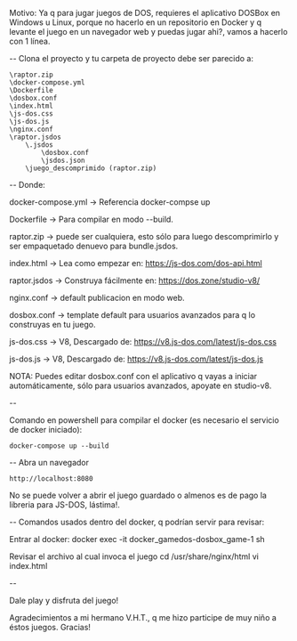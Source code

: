 Motivo:
	Ya q para jugar juegos de DOS, requieres el aplicativo DOSBox en Windows u Linux, porque no hacerlo en un repositorio en Docker y q levante el juego en un navegador web y puedas jugar ahi?, vamos a hacerlo con 1 línea.


--
Clona el proyecto y tu carpeta de proyecto debe ser parecido a:

	\raptor.zip
	\docker-compose.yml
	\Dockerfile
	\dosbox.conf
	\index.html
	\js-dos.css
	\js-dos.js
	\nginx.conf
	\raptor.jsdos
 		\.jsdos
  			\dosbox.conf
  			\jsdos.json
 		\juego_descomprimido (raptor.zip)

--
Donde:

docker-compose.yml -> Referencia docker-compse up

Dockerfile -> Para compilar en modo --build.

raptor.zip -> puede ser cualquiera, esto sólo para luego descomprimirlo y ser empaquetado denuevo para bundle.jsdos.

index.html -> Lea como empezar en: https://js-dos.com/dos-api.html

raptor.jsdos -> Construya fácilmente en: https://dos.zone/studio-v8/

nginx.conf -> default publicacion en modo web.

dosbox.conf -> template default para usuarios avanzados para q lo construyas en tu juego.

js-dos.css -> V8, Descargado de:  https://v8.js-dos.com/latest/js-dos.css

js-dos.js -> V8, Descargado de: https://v8.js-dos.com/latest/js-dos.js



NOTA: Puedes editar dosbox.conf con el aplicativo q vayas a iniciar automáticamente, sólo para usuarios avanzados, apoyate en studio-v8.

-- 

Comando en powershell para compilar el docker (es necesario el servicio de docker iniciado):

	docker-compose up --build

--
Abra un navegador

 	http://localhost:8080

No se puede volver a abrir el juego guardado o almenos es de pago la libreria para JS-DOS, lástima!.

--
Comandos usados dentro del docker, q podrían servir para revisar:

Entrar al docker:
	docker exec -it docker_gamedos-dosbox_game-1 sh

Revisar el archivo al cual invoca el juego
	cd /usr/share/nginx/html
	vi index.html

--

Dale play y disfruta del juego! 

Agradecimientos a mi hermano V.H.T., q me hizo participe de muy niño a éstos juegos. Gracias!
